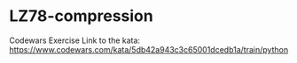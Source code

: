 # LZ78-compression
Codewars Exercise
Link to the kata: https://www.codewars.com/kata/5db42a943c3c65001dcedb1a/train/python
